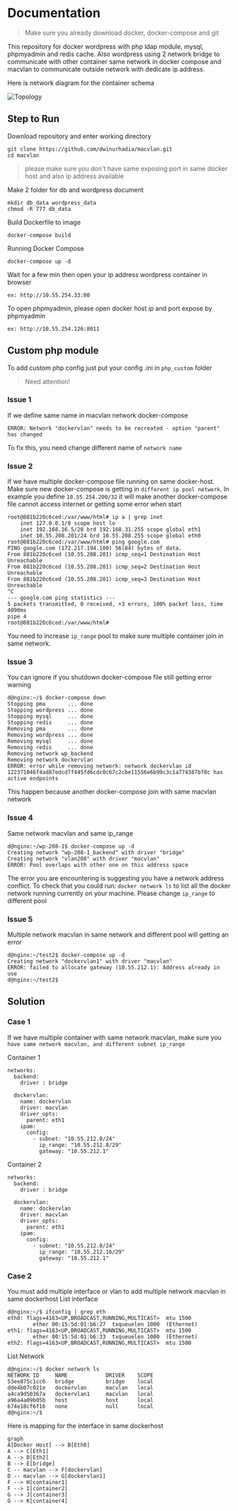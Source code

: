 # Documentation
> Make sure you already download docker, docker-compose  and git

This repository for docker wordpress with php ldap module, mysql, phpmyadmin and redis cache. Also wordpress using 2 network bridge to communicate with other container same network in docker compose and macvlan to communicate outside network with dedicate ip address.

Here is network diagram for the container schema

![Topology](https://i.ibb.co/C8PFCdG/Topology.png)

## Step to Run

Download repository and enter working directory

    git clone https://github.com/dwinurhadia/macvlan.git
    cd macvlan

> please make sure you don't have same exposing port in same docker host and also ip address available

Make 2 folder for db and wordpress document

    mkdir db_data wordpress_data
    chmod -R 777 db_data

Build Dockerfile to image

    docker-compose build

Running Docker Compose

    docker-compose up -d
Wait for a few min then open your ip address wordpress container in browser

    ex: http://10.55.254.33:80
    
To open phpmyadmin, please open docker host ip and port expose by phpmyadmin

    ex: http://10.55.254.126:8011

## Custom php module

To add custom php config just put your config .ini in `php_custom` folder

> Need attention!

### Issue 1

If we define same name in macvlan network docker-compose

    ERROR: Network "dockervlan" needs to be recreated - option "parent" has changed

To fix this, you need change different name of `network name`

### Issue 2

If we have multiple docker-compose file running on same docker-host. Make sure new docker-compose is getting in `different ip pool network`. In example you define `10.55.254.200/32` it will make another docker-compose file cannot access internet or getting some error when start

    root@881b220c6ced:/var/www/html# ip a | grep inet
        inet 127.0.0.1/8 scope host lo
        inet 192.168.16.5/20 brd 192.168.31.255 scope global eth1
        inet 10.55.208.201/24 brd 10.55.208.255 scope global eth0
    root@881b220c6ced:/var/www/html# ping google.com
    PING google.com (172.217.194.100) 56(84) bytes of data.
    From 881b220c6ced (10.55.208.201) icmp_seq=1 Destination Host Unreachable
    From 881b220c6ced (10.55.208.201) icmp_seq=2 Destination Host Unreachable
    From 881b220c6ced (10.55.208.201) icmp_seq=3 Destination Host Unreachable
    ^C
    --- google.com ping statistics ---
    5 packets transmitted, 0 received, +3 errors, 100% packet loss, time 4090ms
    pipe 4
    root@881b220c6ced:/var/www/html#

You need to increase `ip_range` pool to make sure multiple container join in same network. 

### Issue 3

You can ignore if you shutdown docker-compose file still getting error warning

    d@nginx:~/$ docker-compose down
    Stopping pma       ... done
    Stopping wordpress ... done
    Stopping mysql     ... done
    Stopping redis     ... done
    Removing pma       ... done
    Removing wordpress ... done
    Removing mysql     ... done
    Removing redis     ... done
    Removing network wp_backend
    Removing network dockervlan
    ERROR: error while removing network: network dockervlan id 122371046f4ad87edcd7f445fd6cdc0c67c2cbe11556e6b99c3c1a774387bf8c has active endpoints

This happen because another docker-compose join with same macvlan network

### Issue 4

Same network macvlan and same ip_range

    d@nginx:~/wp-208-1$ docker-compose up -d
    Creating network "wp-208-1_backend" with driver "bridge"
    Creating network "vlan208" with driver "macvlan"
    ERROR: Pool overlaps with other one on this address space

The error you are encountering is suggesting you have a network address conflict. To check that you could run: `docker network ls` to list all the docker network running currently on your machine.
Please change `ip_range` to different pool

### Issue 5

Multiple network macvlan in same network and different pool will getting an error

    d@nginx:~/test2$ docker-compose up -d
    Creating network "dockervlan1" with driver "macvlan"
    ERROR: failed to allocate gateway (10.55.212.1): Address already in use
    d@nginx:~/test2$


## Solution

### Case 1

If we have multiple container with same network macvlan, make sure you `have same network macvlan, and different subnet ip_range`

Container 1

    networks:
      backend:
        driver : bridge
    
      dockervlan:
        name: dockervlan
        driver: macvlan
        driver_opts:
          parent: eth1
        ipam:
          config:
            - subnet: "10.55.212.0/24"
              ip_range: "10.55.212.8/29" 
              gateway: "10.55.212.1" 

Container 2

    networks:
      backend:
        driver : bridge
    
      dockervlan:
        name: dockervlan
        driver: macvlan
        driver_opts:
          parent: eth1
        ipam:
          config:
            - subnet: "10.55.212.0/24" 
              ip_range: "10.55.212.16/29"
              gateway: "10.55.212.1" 


### Case 2

You must add multiple interface or vlan to add multiple network macvlan in same dockerhost
List interface

    d@nginx:~/$ ifconfig | grep eth
    eth0: flags=4163<UP,BROADCAST,RUNNING,MULTICAST>  mtu 1500
            ether 00:15:5d:01:b6:27  txqueuelen 1000  (Ethernet)
    eth1: flags=4163<UP,BROADCAST,RUNNING,MULTICAST>  mtu 1500
            ether 00:15:5d:01:b6:33  txqueuelen 1000  (Ethernet)
    eth2: flags=4163<UP,BROADCAST,RUNNING,MULTICAST>  mtu 1500

List Network

    d@nginx:~/$ docker network ls
    NETWORK ID     NAME            DRIVER    SCOPE
    53ee875c1cc6   bridge          bridge    local
    dde4b07c021e   dockervlan      macvlan   local
    a4ca9d50367a   dockervlan1     macvlan   local
    a96a4a09b05b   host            host      local
    674e18cf6f16   none            null      local
    d@nginx:~/$

Here is mapping for the interface in same dockerhost
```mermaid
graph 
A[Docker Host] --> B[Eth0]
A --> C[Eth1]
A --> D[Eth2]
B --> E[bridge]
C -- macvlan --> F[dockervlan]
D -- macvlan --> G[dockervlan1]
F --> H[container1]
F --> I[container2]
G --> J[container3]
G --> K[container4]
```